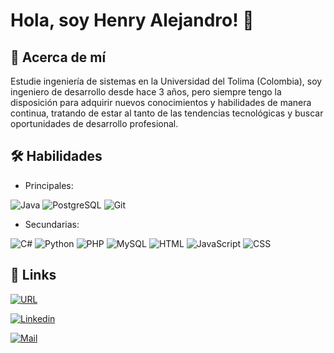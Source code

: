 
# Hola, soy Henry Alejandro! 👋


## 🚀 Acerca de mí
Estudie ingeniería de sistemas en la Universidad del Tolima (Colombia), soy ingeniero de desarrollo desde hace 3 años, pero siempre tengo la disposición para adquirir nuevos conocimientos y habilidades de manera continua, tratando de estar al tanto de las tendencias tecnológicas y buscar oportunidades de desarrollo profesional.


## 🛠 Habilidades
- Principales:

![Java](https://img.shields.io/badge/Java-ED8B00?style=for-the-badge&logo=openjdk&logoColor=white)
![PostgreSQL](https://img.shields.io/badge/PostgreSQL-316192?style=for-the-badge&logo=postgresql&logoColor=white)
![Git](https://img.shields.io/badge/GIT-E44C30?style=for-the-badge&logo=git&logoColor=white)

- Secundarias:

![C#](https://img.shields.io/badge/C%23-239120?style=for-the-badge&logo=c-sharp&logoColor=white)
![Python](https://img.shields.io/badge/Python-14354C?style=for-the-badge&logo=python&logoColor=white)
![PHP](https://img.shields.io/badge/PHP-777BB4?style=for-the-badge&logo=php&logoColor=white)
![MySQL](https://img.shields.io/badge/MySQL-00000F?style=for-the-badge&logo=mysql&logoColor=white)
![HTML](https://img.shields.io/badge/HTML-239120?style=for-the-badge&logo=html5&logoColor=white)
![JavaScript](https://img.shields.io/badge/JavaScript-F7DF1E?style=for-the-badge&logo=javascript&logoColor=black)
![CSS](https://img.shields.io/badge/CSS-239120?&style=for-the-badge&logo=css3&logoColor=white)


## 🔗 Links
[![URL](https://img.shields.io/badge/website-000000?style=for-the-badge&logo=About.me&logoColor=white)](https://tecnohalecatez.com.co)

[![Linkedin](https://img.shields.io/badge/linkedin-0A66C2?style=for-the-badge&logo=linkedin&logoColor=white)](https://www.linkedin.com/in/henry-alejandro-cáceres-téllez-037809181)

[![Mail](https://img.shields.io/badge/Gmail-D14836?style=for-the-badge&logo=gmail&logoColor=white)](mailto:henry.caceres@tecnohalecatez.com.co)
